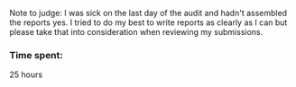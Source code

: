 Note to judge: I was sick on the last day of the audit and hadn't assembled the reports yes.
I tried to do my best to write reports as clearly as I can but please take that into consideration when reviewing my submissions.

### Time spent:
25 hours